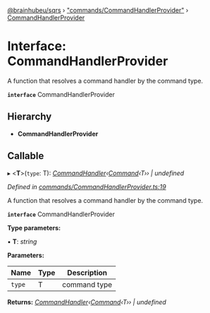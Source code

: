 [@brainhubeu/sqrs](../README.md) › ["commands/CommandHandlerProvider"](../modules/_commands_commandhandlerprovider_.md) › [CommandHandlerProvider](_commands_commandhandlerprovider_.commandhandlerprovider.md)

# Interface: CommandHandlerProvider

A function that resolves a command handler by the command type.

**`interface`** CommandHandlerProvider

## Hierarchy

* **CommandHandlerProvider**

## Callable

▸ <**T**>(`type`: T): *[CommandHandler](_commands_commandhandler_.commandhandler.md)‹[Command](sqrs.command.md)‹T›› | undefined*

*Defined in [commands/CommandHandlerProvider.ts:19](https://github.com/brainhubeu/sqrs/blob/master/packages/sqrs/src/commands/CommandHandlerProvider.ts#L19)*

A function that resolves a command handler by the command type.

**`interface`** CommandHandlerProvider

**Type parameters:**

▪ **T**: *string*

**Parameters:**

Name | Type | Description |
------ | ------ | ------ |
`type` | T | command type |

**Returns:** *[CommandHandler](_commands_commandhandler_.commandhandler.md)‹[Command](sqrs.command.md)‹T›› | undefined*
